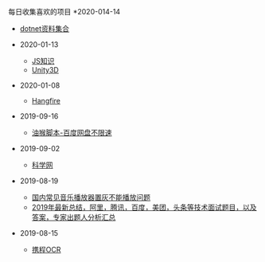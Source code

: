 
每日收集喜欢的项目
*2020-014-14
  * [dotnet资料集合](https://github.com/thangchung/awesome-dotnet-core)
* 2020-01-13
  * [JS知识](https://github.com/getify/You-Dont-Know-JS)
  * [Unity3D](https://github.com/XINCGer/Unity3DTraining)
* 2020-01-08

  * [Hangfire](https://github.com/HangfireIO/Hangfire)
* 2019-09-16

  * [油猴脚本-百度网盘不限速](https://github.com/syhyz1990/baiduyun)
* 2019-09-02

  * [科学网](https://github.com/Alvin9999/new-pac/wiki)
* 2019-08-19

  * [国内常见音乐播放器置灰不能播放问题](https://github.com/nondanee/UnblockNeteaseMusic)
  * [2019年最新总结，阿里，腾讯，百度，美团，头条等技术面试题目，以及答案，专家出题人分析汇总](https://github.com/0voice/interview_internal_reference)
* 2019-08-15

  * [携程OCR](https://github.com/ctripcorp/C-OCR)
